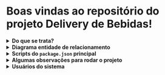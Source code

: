 # Boas vindas ao repositório do projeto Delivery de Bebidas!
<details>
  <summary>
    <strong>Do que se trata?</strong>
  </summary><br>

  **Neste projeto, nosso grupo desenvolveu um app de delivery para uma distribuidora de bebidas.**

  A distribuidora de cervejas da dona Tereza está se informatizando! Seu negócio, antes focado em um local específico da cidade, passou a receber uma quantidade massiva de encomendas de outros pontos, expandindo sua atuação via delivery. Isso tudo graças ao excelente preço das bebidas e atendimento da equipe de vendas.

  Agora a distribuidora possui alguns pontos de venda na cidade para agilizar no atendimento dessas áreas. Cada ponto de venda, por sua vez, possui uma pessoa vendedora responsável.

  Como seu antigo sistema, que era um conjunto de planilhas, já não atende a necessidade do negócio por gerar muita manutenção, procuramos desenvolver uma ideia de aplicativo que pudesse agilizar a vida de sua equipe e das pessoas que compram seus produtos. O aplicativo inclui:

- Ter acesso via login: tanto clientes como pessoas vendedoras, assim como a própria dona Tereza, que administra o sistema, devem ter acesso ao aplicativo via login, porém para funções diferentes: (1) A pessoa cliente, que compra da lista de produtos; (2) A pessoa vendedora, que aprova, prepara e entrega; (3) A pessoa administradora, que gerencia quem usa o aplicativo;
- Fazer a comunicação entre clientes e pessoas vendedoras: a pessoa cliente faz o pedido via "carrinho de compras" e a pessoa vendedora aprova, prepara e envia esse pedido. Quando o produto é recebido por quem comprou, essa pessoa marca o pedido como "recebido". Ambos devem possuir detalhes sobre seus pedidos;
- Se a pessoa cliente faz o pedido, o mesmo deve aparecer para a pessoa vendedora em seu dash de pedidos após a atualização da página. A pessoa cliente, por sua vez, deve ter as informações sobre seu pedido quando sua página for atualizada, ou seja, ter informações se o pedido está sendo preparado ou se já saiu pra entrega;

</details>

<details>
  
  <summary>
    <strong>Diagrama entidade de relacionamento</strong>
  </summary><br>
  
   ![Diagrama de ER](./assets/readme/der.png)
  
</details>

<details>
  <summary>
    <strong>Scripts do <code>package.json</code> principal</strong>
  </summary><br>

  **São os scripts da raiz do projeto (`./package.json`) e não das aplicações individuais `./front-end/package.json` e `./back-end/package.json`**:

- `start`: Limpa as portas `3000` e `3001`. Também prepara o campo rodando o `Sequelize` para restaurar o **banco de dados de testes** (final `-test`) e sobe a aplicação com `pm2` em modo `fork` (uma instância para cada aplicação). Nesse modo, as alterações não são assistidas;
  - *uso (na raiz do projeto): `npm start`*

- `stop`: Para e deleta as aplicações rodando no `pm2`;
  - *uso (na raiz do projeto): `npm stop`*

- `dev`: Limpa as portas `3000` e `3001` e sobe a aplicação com `pm2` em modo `fork` (uma instância pra cada aplicação). Nesse modo, as atualizações são assistidas (modo `watch`);
  - *uso (na raiz do projeto): `npm run dev`*

- `dev:prestart`: A partir da raiz, esse comando faz o processo de instalação de dependências (`npm i`) nos dois projetos (`./front-end` e `./back-end`) e roda o `Sequelize` no `./back-end` (lembrar de configurar o `.env` no mesmo);
  - *uso (na raiz do projeto): `npm run dev:prestart`*

- `db:reset`: Roda os scripts do `Sequelize` restaurando o **banco de dados de desenvolvimento** (final `-dev`). Utilize esse script caso ocorra algum problema no seu banco local;
  - *uso (na raiz do projeto): `npm run db:reset`*

- `db:reset:debug`: Roda os scripts do `Sequelize` restaurando o **banco de dados de desenvolvimento** (final `-dev`). Utilize esse script caso ocorra algum problema no seu banco local. Esse comando também é capaz de retornar informações detalhadas de erros (quando ocorrerem no processo);
  - *uso (na raiz do projeto): `npm run db:reset:debug`*

</details>

<details>
  <summary>
    <strong>Algumas observações para rodar o projeto</strong>
  </summary><br>

  <strong> 1. Existe um arquivo chamado 🐳 <code>docker-compose.yml</code></strong> capaz de subir um container MySQL dispensando a instalação do mesmo. Rode o comando <code>docker-compose up -d</code>. Caso tenha MySQL instalado cheque o arquivo em <code>back-end/src/database/config/config.js</code> para a configuração das váriaveis de ambiente </strong> <br> 
    
  <strong> 2. É nessário ter instalado o Nodejs em uma versão igual ou superior ao 16</strong><br><br>
  <strong> 3. Também se faz nessário o gerenciador de pacotes do Nodejs NPM (Node Packege Manager)</strong><br>
  
</details>


<details>
  
   <summary>
    <strong>Usuários do sistema</strong>
  </summary><br>
  
  - Cliente:. <br>
    - usuário: zebirita@email.com 
    - senha: "$#zebirita#$" (sem as "") <br>
  - Vendedor:. <br>
    - usuário: fulana@deliveryapp.com 
    - senha: fulana@123 <br>
  - Adm:. <br>
    - usuário: adm@deliveryapp.com 
    - senha: --adm2@21!!-- <br>
  
</details>
